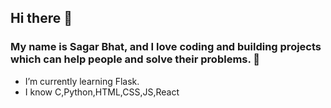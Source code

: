 ## Hi there 👋

### My name is Sagar Bhat, and I love coding and building projects which can help people and solve their problems. 🥲

<!-- **codingsagar/codingsagar** is a ✨ _special_ ✨ repository because its `README.md` (this file) appears on your GitHub profile. -->


<!-- 🔭 I’m currently working on ... -->
<ul>
  <li> I’m currently learning Flask.</li>
  <li> I know C,Python,HTML,CSS,JS,React</li>
  <!--
  - 🤔 I’m looking for help with ...
  - 💬 Ask me about ...
  - 📫 How to reach me: ...
  - 😄 Pronouns: ...
  - ⚡ Fun fact: ... 
-->
</ul>
